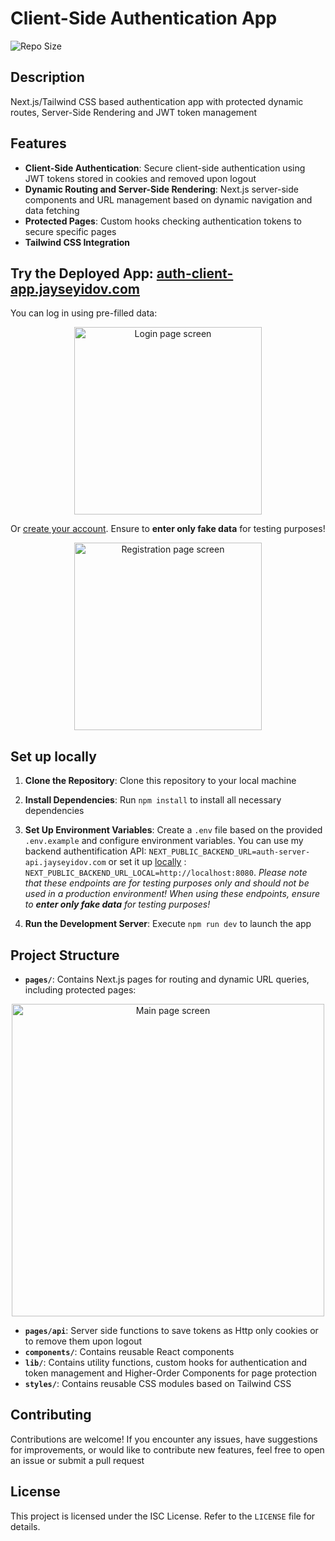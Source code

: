 # Client-Side Authentication App
![Repo Size](https://img.shields.io/github/repo-size/JayS-v/auth-client-side)

## Description
Next.js/Tailwind CSS based authentication app with protected dynamic routes, Server-Side Rendering and JWT token management

## Features
- **Client-Side Authentication**: Secure client-side authentication using JWT tokens stored in cookies and removed upon logout
- **Dynamic Routing and Server-Side Rendering**: Next.js server-side components and URL management based on dynamic navigation and data fetching
- **Protected Pages**: Custom hooks checking authentication tokens to secure specific pages
- **Tailwind CSS Integration**

## Try the Deployed App: [auth-client-app.jayseyidov.com](https://auth-client-app.jayseyidov.com)
You can log in using pre-filled data: 

<p align="center">
    <img src="https://cloud.jayseyidov.com/auth-client-app-screens/login-page-screen.jpg" width="300" alt="Login page screen"/>
</p>

Or [create your account](https://auth-client-app.jayseyidov.com/registration). Ensure to **enter only fake data** for testing purposes!

<p align="center">
    <img src="https://cloud.jayseyidov.com/auth-client-app-screens/registration-page-screen.jpg" width="300" alt="Registration page screen"/>
</p>


## Set up locally

1. **Clone the Repository**: Clone this repository to your local machine
2. **Install Dependencies**: Run `npm install` to install all necessary dependencies
3. **Set Up Environment Variables**: Create a `.env` file based on the provided `.env.example` and configure environment variables. You can use my backend authentification API: `NEXT_PUBLIC_BACKEND_URL=auth-server-api.jayseyidov.com` or set it up [locally](https://github.com/JayS-v/auth-server) : `NEXT_PUBLIC_BACKEND_URL_LOCAL=http://localhost:8080`. *Please note that these endpoints are for testing purposes only and should not be used in a production environment! When using these endpoints, ensure to **enter only fake data** for testing purposes!*

4. **Run the Development Server**: Execute `npm run dev` to launch the app

## Project Structure

- **`pages/`**: Contains Next.js pages for routing and dynamic URL queries, including protected pages: 

<p align="center">
    <img src="https://cloud.jayseyidov.com/auth-client-app-screens/main-page-screen.jpg" width="500" alt="Main page screen"/>
</p>

- **`pages/api`**: Server side functions to save tokens as Http only cookies or to remove them upon logout
- **`components/`**: Contains reusable React components
- **`lib/`**: Contains utility functions, custom hooks for authentication and token management and Higher-Order Components for page protection
- **`styles/`**: Contains reusable CSS modules based on Tailwind CSS

## Contributing

Contributions are welcome! If you encounter any issues, have suggestions for improvements, or would like to contribute new features, feel free to open an issue or submit a pull request

## License

This project is licensed under the ISC License. Refer to the `LICENSE` file for details.
